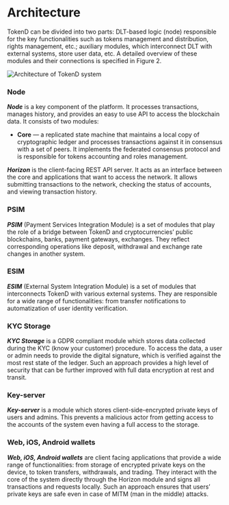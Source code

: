 # Architecture

TokenD can be divided into two parts: DLT-based logic (node) responsible for 
the key functionalities such as tokens management and distribution, rights 
management, etc.; auxiliary modules, which interconnect DLT with external 
systems, store user data, etc. A detailed overview of these modules and their 
connections is specified in Figure 2. 

![Architecture of TokenD system](https://lh5.googleusercontent.com/CKBX3vHpaBmwqJhY5GsUzlqBzKolsacVxw7-6RDdUjVKDRMtvVq3_NXdwbGbYcjxAIyf0w4HoaU3gXD48iA1VK99vSbdtYwoeHaFmogamB2uEWABKvpjPkiq85bCwkOyzHqghjBY)

### Node

**_Node_** is a key component of the platform. It processes transactions, manages 
history, and provides an easy to use API to access the blockchain data. It 
consists of two modules:

* **Core** — a replicated state machine that maintains a local copy of  
cryptographic ledger and processes transactions against it in consensus with 
a set of peers. It implements the federated consensus protocol and is 
responsible for tokens accounting and roles management.

**_Horizon_** is the client-facing REST API server. It acts as an interface 
between the core and applications that want to access the network. It allows 
submitting transactions to the network, checking the status of accounts, and 
viewing transaction history. 

### PSIM

**_PSIM_** (Payment Services Integration Module) is a set of modules that 
play the role of a bridge between TokenD and cryptocurrencies’ public 
blockchains, banks, payment gateways, exchanges. They reflect corresponding 
operations like deposit, withdrawal and exchange rate changes in another system.

### ESIM

**_ESIM_** (External System Integration Module) is a set of modules that 
interconnects TokenD with various external systems. They are responsible for 
a wide range of functionalities: from transfer notifications to 
automatization of user identity verification.

### KYC Storage

**_KYC Storage_** is a GDPR compliant module which stores data collected 
during the KYC (know your customer) procedure. To access the data, a user or 
admin needs to provide the digital signature, which is verified against 
the most rest state of the ledger. Such an approach provides a high level of 
security that can be further improved with full data encryption at rest and 
transit.

### Key-server

**_Key-server_** is a module which stores client-side-encrypted private 
keys of users and admins. This prevents a malicious actor from getting access 
to the accounts of the system even having a full access to the storage.

### Web, iOS, Android wallets

**_Web, iOS, Android wallets_** are client facing applications that 
provide a wide range of functionalities: from storage of encrypted private 
keys on the device, to token transfers, withdrawals, and trading. They 
interact with the core of the system directly through the Horizon module and 
signs all transactions and requests locally. Such an approach ensures that 
users’ private keys are safe even in case of MITM (man in the middle) attacks.
